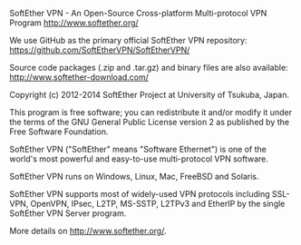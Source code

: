 SoftEther VPN - An Open-Source Cross-platform Multi-protocol VPN Program
http://www.softether.org/

We use GitHub as the primary official SoftEther VPN repository:
https://github.com/SoftEtherVPN/SoftEtherVPN/

Source code packages (.zip and .tar.gz) and binary files are also available:
http://www.softether-download.com/

Copyright (c) 2012-2014 SoftEther Project at University of Tsukuba, Japan.

This program is free software; you can redistribute it and/or modify
it under the terms of the GNU General Public License version 2
as published by the Free Software Foundation.

SoftEther VPN ("SoftEther" means "Software Ethernet") is one of the
world's most powerful and easy-to-use multi-protocol VPN software.

SoftEther VPN runs on Windows, Linux, Mac, FreeBSD and Solaris.

SoftEther VPN supports most of widely-used VPN protocols
including SSL-VPN, OpenVPN, IPsec, L2TP, MS-SSTP, L2TPv3 and EtherIP
by the single SoftEther VPN Server program.

More details on http://www.softether.org/.